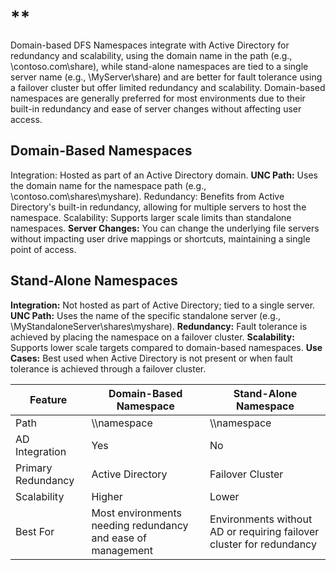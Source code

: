 # **[]()

Domain-based DFS Namespaces integrate with Active Directory for redundancy and scalability, using the domain name in the path (e.g., \\contoso.com\share), while stand-alone namespaces are tied to a single server name (e.g., \\MyServer\share) and are better for fault tolerance using a failover cluster but offer limited redundancy and scalability. Domain-based namespaces are generally preferred for most environments due to their built-in redundancy and ease of server changes without affecting user access.

## Domain-Based Namespaces

Integration: Hosted as part of an Active Directory domain.
**UNC Path:** Uses the domain name for the namespace path (e.g., \\contoso.com\shares\myshare).
Redundancy: Benefits from Active Directory's built-in redundancy, allowing for multiple servers to host the namespace.
Scalability: Supports larger scale limits than standalone namespaces.
**Server Changes:** You can change the underlying file servers without impacting user drive mappings or shortcuts, maintaining a single point of access.

## Stand-Alone Namespaces

**Integration:** Not hosted as part of Active Directory; tied to a single server.
**UNC Path:** Uses the name of the specific standalone server (e.g., \\MyStandaloneServer\shares\myshare).
**Redundancy:** Fault tolerance is achieved by placing the namespace on a failover cluster.
**Scalability:** Supports lower scale targets compared to domain-based namespaces.
**Use Cases:** Best used when Active Directory is not present or when fault tolerance is achieved through a failover cluster.

| Feature            | Domain-Based Namespace                                      | Stand-Alone Namespace                                                |
|--------------------|-------------------------------------------------------------|----------------------------------------------------------------------|
| Path               | \\<DomainName>\namespace                                    | \\<ServerName>\namespace                                             |
| AD Integration     | Yes                                                         | No                                                                   |
| Primary Redundancy | Active Directory                                            | Failover Cluster                                                     |
| Scalability        | Higher                                                      | Lower                                                                |
| Best For           | Most environments needing redundancy and ease of management | Environments without AD or requiring failover cluster for redundancy |
